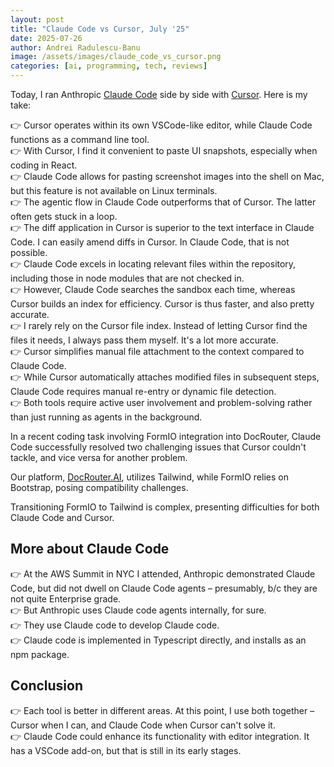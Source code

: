 ```yaml
---
layout: post
title: "Claude Code vs Cursor, July '25"
date: 2025-07-26
author: Andrei Radulescu-Banu
image: /assets/images/claude_code_vs_cursor.png
categories: [ai, programming, tech, reviews]
---
```


Today, I ran Anthropic [Claude Code](https://claude.ai/code) side by side with [Cursor](https://cursor.sh). Here is my take:

👉 Cursor operates within its own VSCode-like editor, while Claude Code functions as a command line tool.  
👉 With Cursor, I find it convenient to paste UI snapshots, especially when coding in React.  
👉 Claude Code allows for pasting screenshot images into the shell on Mac, but this feature is not available on Linux terminals.  
👉 The agentic flow in Claude Code outperforms that of Cursor. The latter often gets stuck in a loop.  
👉 The diff application in Cursor is superior to the text interface in Claude Code. I can easily amend diffs in Cursor. In Claude Code, that is not possible.  
👉 Claude Code excels in locating relevant files within the repository, including those in node modules that are not checked in.  
👉 However, Claude Code searches the sandbox each time, whereas Cursor builds an index for efficiency. Cursor is thus faster, and also pretty accurate.  
👉 I rarely rely on the Cursor file index. Instead of letting Cursor find the files it needs, I always pass them myself. It's a lot more accurate.  
👉 Cursor simplifies manual file attachment to the context compared to Claude Code.  
👉 While Cursor automatically attaches modified files in subsequent steps, Claude Code requires manual re-entry or dynamic file detection.  
👉 Both tools require active user involvement and problem-solving rather than just running as agents in the background.

In a recent coding task involving FormIO integration into DocRouter, Claude Code successfully resolved two challenging issues that Cursor couldn't tackle, and vice versa for another problem.

Our platform, [DocRouter.AI](https://docrouter.ai), utilizes Tailwind, while FormIO relies on Bootstrap, posing compatibility challenges.

Transitioning FormIO to Tailwind is complex, presenting difficulties for both Claude Code and Cursor.

## More about Claude Code

👉 At the AWS Summit in NYC I attended, Anthropic demonstrated Claude Code, but did not dwell on Claude Code agents – presumably, b/c they are not quite Enterprise grade.  
👉 But Anthropic uses Claude code agents internally, for sure.  
👉 They use Claude code to develop Claude code.  
👉 Claude code is implemented in Typescript directly, and installs as an npm package.

## Conclusion

👉 Each tool is better in different areas. At this point, I use both together – Cursor when I can, and Claude Code when Cursor can't solve it.  
👉 Claude Code could enhance its functionality with editor integration. It has a VSCode add-on, but that is still in its early stages.